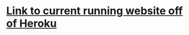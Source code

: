# [Link to current running website off of Heroku](https://desolate-savannah-55894-dc02ed38ea1c.herokuapp.com)
